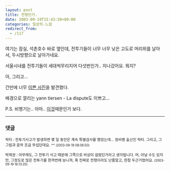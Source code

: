 ```yaml
---
layout: post
title: 전쟁인가.
date: 2003-09-19T15:43:50+09:00
categories: 일상의-느낌
redirect_from:
  - /117
---
```


여기는 잠실, 석촌호수 바로 옆인데, 전투기들이 너무 너무 낮은 고도로 머리위를 날아서, 두시방향으로 날아가네요.

서울시내를 전투기들이 세대씩무리지어 다섯번인가.. 지나갔어요. 뭐지?

아, 그리고...

간만에 너무 <a href=http://www.indivizual.com/blog/archives/000101.html#000101>이쁜 사진</A>을 발견했다.

배경으로 깔리는 yann tiersen - La dispute도 이쁘고...

P.S. 비행기는.. 아마.. <a href="http://kr.dailynews.yahoo.com/headlines/ts/20030919/yonhap/yo20030919468940.html">이것</a>때문인가 보다.

* * *

### 댓글



<!--- cmt:240 --->
<!--- mail: --->
<!--- parent:0 --->

<small class=comment>락타 : 전투기사고가 발생하면 몇 일 동안은 계속 특별검사를 했었는데... 정비병 출신인 락타. 그리고, 그 그림과 음악 조금 무섭던데요. ^^ <small>(2003-09-19 08:06:50)</small></small>


<!--- cmt:241 --->
<!--- mail: --->
<!--- parent:0 --->

<small class=comment>박제권 : 아무래도, 그 전투기 사고 때문에 그쪽으로 비상이 걸렸던거라고 생각됩니다. 머, 아닐 수도 있지만, 그정도로 많은 전투기를 한꺼번에 보니까, 혹 진짜로 전쟁이라도 난줄알고, 한참 두근거렸어요. <small>(2003-09-19 16:13:20)</small></small>

